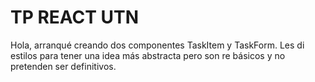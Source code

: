 # TP REACT UTN 

Hola, arranqué creando dos componentes TaskItem y TaskForm.
Les di estilos para tener una idea más abstracta pero 
son re básicos y no pretenden ser definitivos.


  